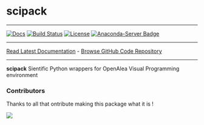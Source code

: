 # scipack

_________________

[![Docs](https://readthedocs.org/projects/scipack/badge/?version=latest)](https://scipack.readthedocs.io/)
[![Build Status](https://github.com/openalea/scipack/actions/workflows/openalea-ci.yml/badge.svg?branch=main)](https://github.com/openalea/scipack/actions/workflows/openalea-ci.yml?query=branch%3Amain)
[![License](https://img.shields.io/badge/License--CeCILL-C-blue)](https://www.cecill.info/licences/Licence_CeCILL-C_V1-en.html)
[![Anaconda-Server Badge](https://anaconda.org/openalea3/openalea.scipack/badges/version.svg)](https://anaconda.org/openalea3/openalea.scipack)

_________________

[Read Latest Documentation](https://scipack.readthedocs.io/) - [Browse GitHub Code Repository](https://github.com/openalea/scipack/)

_________________

**scipack** Sientific Python wrappers for OpenAlea Visual Programming environment

### Contributors

Thanks to all that ontribute making this package what it is !

<a href="https://github.com/openalea/scipack/graphs/contributors">
  <img src="https://contrib.rocks/image?repo=openalea/scipack" />
</a>
